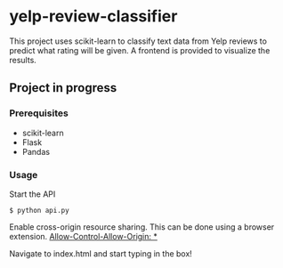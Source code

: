 # yelp-review-classifier

This project uses scikit-learn to classify text data from Yelp reviews to predict what rating will be given. A frontend is provided to visualize the results.

## Project in progress

### Prerequisites

* scikit-learn
* Flask
* Pandas

### Usage

 Start the API

```
$ python api.py
```

 Enable cross-origin resource sharing. This can be done using a browser extension. [Allow-Control-Allow-Origin: *](https://chrome.google.com/webstore/detail/allow-control-allow-origi/nlfbmbojpeacfghkpbjhddihlkkiljbi)

 Navigate to index.html and start typing in the box!

